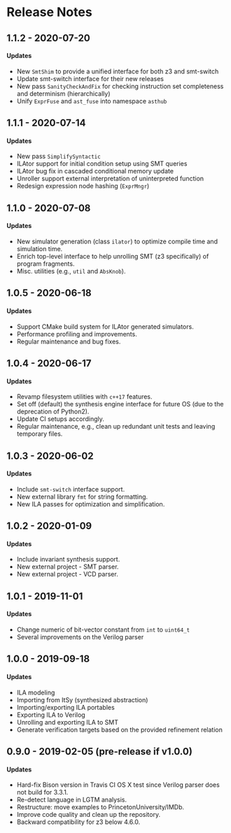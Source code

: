 # Release Notes

## 1.1.2 - 2020-07-20

#### Updates

* New `SmtShim` to provide a unified interface for both z3 and smt-switch
* Update smt-switch interface for their new releases
* New pass `SanityCheckAndFix` for checking instruction set completeness and determinism \(hierarchically\)
* Unify `ExprFuse` and `ast_fuse` into namespace `asthub`

## 1.1.1 - 2020-07-14

#### Updates

* New pass `SimplifySyntactic`
* ILAtor support for initial condition setup using SMT queries
* ILAtor bug fix in cascaded conditional memory update
* Unroller support external interpretation of uninterpreted function
* Redesign expression node hashing \(`ExprMngr`\)

## 1.1.0 - 2020-07-08

#### Updates

* New simulator generation \(class `ilator`\) to optimize compile time and simulation time.
* Enrich top-level interface to help unrolling SMT \(z3 specifically\) of program fragments.
* Misc. utilities \(e.g., `util` and `AbsKnob`\).

## 1.0.5 - 2020-06-18

#### Updates

* Support CMake build system for ILAtor generated simulators.
* Performance profiling and improvements.
* Regular maintenance and bug fixes.

## 1.0.4 - 2020-06-17

#### Updates

* Revamp filesystem utilities with `c++17` features.
* Set off \(default\) the synthesis engine interface for future OS \(due to the deprecation of Python2\).
* Update CI setups accordingly.
* Regular maintenance, e.g., clean up redundant unit tests and leaving temporary files.

## 1.0.3 - 2020-06-02

#### Updates

* Include `smt-switch` interface support.
* New external library `fmt` for string formatting.
* New ILA passes for optimization and simplification.

## 1.0.2 - 2020-01-09

#### Updates

* Include invariant synthesis support.
* New external project - SMT parser.
* New external project - VCD parser.

## 1.0.1 - 2019-11-01

#### Updates 

* Change numeric of bit-vector constant from `int` to `uint64_t`
* Several improvements on the Verilog parser

## 1.0.0 - 2019-09-18

#### Updates

* ILA modeling
* Importing from ItSy \(synthesized abstraction\)
* Importing/exporting ILA portables
* Exporting ILA to Verilog
* Unrolling and exporting ILA to SMT
* Generate verification targets based on the provided refinement relation

## 0.9.0 - 2019-02-05 \(pre-release if v1.0.0\)

#### Updates

* Hard-fix Bison version in Travis CI OS X test since Verilog parser does not build for 3.3.1.
* Re-detect language in LGTM analysis. 
* Restructure: move examples to PrincetonUniversity/IMDb.
* Improve code quality and clean up the repository. 
* Backward compatibility for z3 below 4.6.0. 

